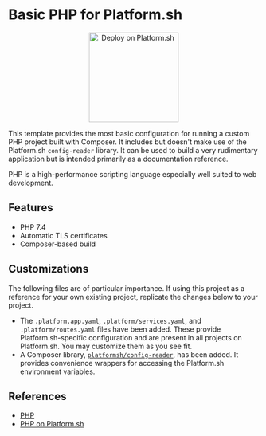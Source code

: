 # Basic PHP for Platform.sh

<p align="center">
<a href="https://console.platform.sh/projects/create-project?template=https://raw.githubusercontent.com/platformsh/template-builder/master/templates/php/.platform.template.yaml&utm_content=php&utm_source=github&utm_medium=button&utm_campaign=deploy_on_platform">
    <img src="https://platform.sh/images/deploy/lg-blue.svg" alt="Deploy on Platform.sh" width="180px" />
</a>
</p>

This template provides the most basic configuration for running a custom PHP project built with Composer.  It includes but doesn't make use of the Platform.sh `config-reader` library.  It can be used to build a very rudimentary application but is intended primarily as a documentation reference.

PHP is a high-performance scripting language especially well suited to web development.

## Features

* PHP 7.4
* Automatic TLS certificates
* Composer-based build

## Customizations

The following files are of particular importance.  If using this project as a reference for your own existing project, replicate the changes below to your project.

* The `.platform.app.yaml`, `.platform/services.yaml`, and `.platform/routes.yaml` files have been added.  These provide Platform.sh-specific configuration and are present in all projects on Platform.sh.  You may customize them as you see fit.
* A Composer library, [`platformsh/config-reader`](https://github.com/platformsh/config-reader-php), has been added.  It provides convenience wrappers for accessing the Platform.sh environment variables.

## References

* [PHP](https://php.net/)
* [PHP on Platform.sh](https://docs.platform.sh/languages/php.html)
